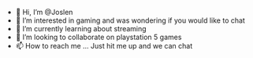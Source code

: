 - 👋 Hi, I’m @Joslen
- 👀 I’m interested in gaming and was wondering if you would like to chat
- 🌱 I’m currently learning about streaming 
- 💞️ I’m looking to collaborate on playstation 5 games
- 📫 How to reach me ... Just hit me up and we can chat

<!---
Joslen2023/Joslen2023 is a ✨ special ✨ repository because its `README.md` (this file) appears on your GitHub profile.
You can click the Preview link to take a look at your changes.
--->
